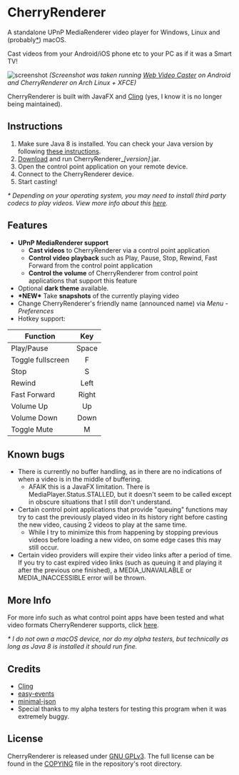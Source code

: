 # CherryRenderer

A standalone UPnP MediaRenderer video player for Windows, Linux and (probably[*](#more-info)) macOS.

Cast videos from your Android/iOS phone etc to your PC as if it was a Smart TV!

![screenshot](https://media.discordapp.net/attachments/480408561290182667/574177434941784094/cherryrenderer2.png)
*(Screenshot was taken running [Web Video Caster](http://www.webvideocaster.com) on Android and CherryRenderer on Arch Linux + XFCE)*

CherryRenderer is built with JavaFX and [Cling](https://github.com/4thline/cling) (yes, I know it is no longer being maintained).

## Instructions
 1. Make sure Java 8 is installed. You can check your Java version by following [these instructions](https://www.java.com/en/download/help/version_manual.xml).
 2. [Download](https://github.com/ChrRubin/CherryRenderer/releases) and run CherryRenderer_*[version]*.jar.
 3. Open the control point application on your remote device.
 4. Connect to the CherryRenderer device.
 5. Start casting!

*&ast; Depending on your operating system, you may need to install third party codecs to play videos. View more info about this [here](MOREINFO.md#do-i-need-specific-codecs-to-play-videos).*

## Features
 - **UPnP MediaRenderer support**
   - **Cast videos** to CherryRenderer via a control point application
   - **Control video playback** such as Play, Pause, Stop, Rewind, Fast Forward from the control point application
   - **Control the volume** of CherryRenderer from control point applications that support this feature
 - Optional **dark theme** available.
 - **&ast;NEW&ast;** Take **snapshots** of the currently playing video
 - Change CherryRenderer's friendly name (announced name) via *Menu - Preferences*
 - Hotkey support:
 
 | Function          | Key   |
 |----------         |:-----:|
 | Play/Pause        | Space |
 | Toggle fullscreen | F     |
 | Stop              | S     |
 | Rewind            | Left  |
 | Fast Forward      | Right |
 | Volume Up         | Up    |
 | Volume Down       | Down  |
 | Toggle Mute       | M     |

## Known bugs
 - There is currently no buffer handling, as in there are no indications of when a video is in the middle of buffering.
   - AFAIK this is a JavaFX limitation. There is MediaPlayer.Status.STALLED, but it doesn't seem to be called except in obscure situations that I still don't understand.
 - Certain control point applications that provide "queuing" functions may try to cast the previously played video in its history right before casting the new video, causing 2 videos to play at the same time.
   - While I try to minimize this from happening by stopping previous videos before loading a new video, on some edge cases this may still occur.
 - Certain video providers will expire their video links after a period of time. If you try to cast expired video links (such as queuing it and playing it after the previous one finished), a MEDIA_UNAVAILABLE or MEDIA_INACCESSIBLE error will be thrown.

## More Info
For more info such as what control point apps have been tested and what video formats CherryRenderer supports, click [here](MOREINFO.md).

*&ast; I do not own a macOS device, nor do my alpha testers, but technically as long as Java 8 is installed it should run fine.*

## Credits
 - [Cling](https://github.com/4thline/cling)
 - [easy-events](https://github.com/Fylipp/easy-events)
 - [minimal-json](https://github.com/ralfstx/minimal-json)
 - Special thanks to my alpha testers for testing this program when it was extremely buggy.

## License
CherryRenderer is released under [GNU GPLv3](https://www.gnu.org/licenses/gpl-3.0.en.html). The full license can be found in the [COPYING](COPYING) file in the repository's root directory.